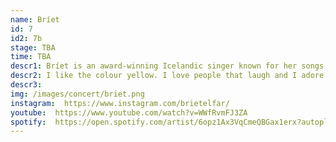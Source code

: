```yaml
---
name: Bríet
id: 7
id2: 7b
stage: TBA
time: TBA
descr1: Bríet is an award-winning Icelandic singer known for her songs Esjan, Feimin and Rólegur kúreki.  She is a multi-instrumentalist who writes and performs her own songs but also loves to collaborate with others. Most of her work is done with her longtime musical partner, writer and producer, Pálmi Ragnar Ásgeirsson. Her album, Kveðja, Bríet, was selected as album of the year at the 2021 Icelandic Music Awards. That year she also won singer of the year and lyricist of the year. Bríet has been writing and performing since she was a teenager. She loves to explore emotions by creating art. Now, she embarks on her next journey, aiming for London.
descr2: I like the colour yellow. I love people that laugh and I adore flowers. I was 17 when I released my first EP and all of my music is about love in one way or another.
descr3: 
img: /images/concert/briet.png
instagram:  https://www.instagram.com/brietelfar/
youtube:  https://www.youtube.com/watch?v=WWfRvmFJ3ZA
spotify:  https://open.spotify.com/artist/6opz1Ax3VqCmeQBGax1erx?autoplay=true
---
```

